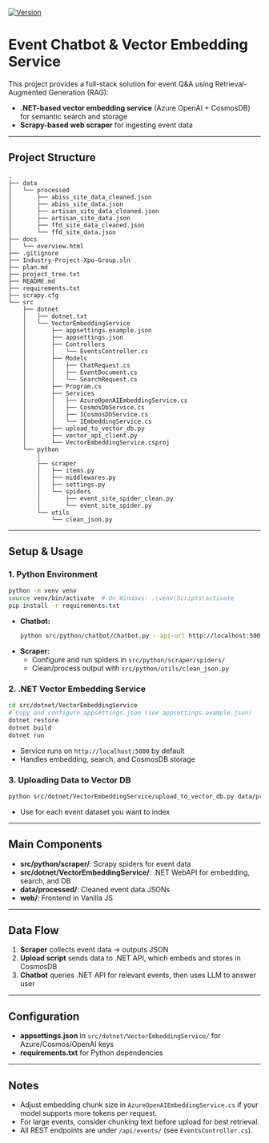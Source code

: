 [![Version](https://img.shields.io/badge/version-0.1.0-blue)](CHANGELOG.md)

# Event Chatbot & Vector Embedding Service

This project provides a full-stack solution for event Q&A using Retrieval-Augmented Generation (RAG):
- **.NET-based vector embedding service** (Azure OpenAI + CosmosDB) for semantic search and storage
- **Scrapy-based web scraper** for ingesting event data

---

## Project Structure

```
.
├── data
│   └── processed
│       ├── abiss_site_data_cleaned.json
│       ├── abiss_site_data.json
│       ├── artisan_site_data_cleaned.json
│       ├── artisan_site_data.json
│       ├── ffd_site_data_cleaned.json
│       └── ffd_site_data.json
├── docs
│   └── overview.html
├── .gitignore
├── Industry-Project-Xpo-Group.sln
├── plan.md
├── project_tree.txt
├── README.md
├── requirements.txt
├── scrapy.cfg
└── src
    ├── dotnet
    │   ├── dotnet.txt
    │   └── VectorEmbeddingService
    │       ├── appsettings.example.json
    │       ├── appsettings.json
    │       ├── Controllers
    │       │   └── EventsController.cs
    │       ├── Models
    │       │   ├── ChatRequest.cs
    │       │   ├── EventDocument.cs
    │       │   └── SearchRequest.cs
    │       ├── Program.cs
    │       ├── Services
    │       │   ├── AzureOpenAIEmbeddingService.cs
    │       │   ├── CosmosDbService.cs
    │       │   ├── ICosmosDbService.cs
    │       │   └── IEmbeddingService.cs
    │       ├── upload_to_vector_db.py
    │       ├── vector_api_client.py
    │       └── VectorEmbeddingService.csproj
    └── python
        │   
        ├── scraper
        │   ├── items.py
        │   ├── middlewares.py
        │   ├── settings.py
        │   └── spiders
        │       ├── event_site_spider_clean.py
        │       └── event_site_spider.py
        └── utils
            └── clean_json.py
```

---

## Setup & Usage

### 1. Python Environment

```bash
python -m venv venv
source venv/bin/activate  # On Windows: .\venv\Scripts\activate
pip install -r requirements.txt
```

- **Chatbot:**
  ```bash
  python src/python/chatbot/chatbot.py --api-url http://localhost:5000
  ```
- **Scraper:**
  - Configure and run spiders in `src/python/scraper/spiders/`
  - Clean/process output with `src/python/utils/clean_json.py`

### 2. .NET Vector Embedding Service

```bash
cd src/dotnet/VectorEmbeddingService
# Copy and configure appsettings.json (see appsettings.example.json)
dotnet restore
dotnet build
dotnet run
```
- Service runs on `http://localhost:5000` by default
- Handles embedding, search, and CosmosDB storage

### 3. Uploading Data to Vector DB

```bash
python src/dotnet/VectorEmbeddingService/upload_to_vector_db.py data/processed/ffd_site_data_cleaned.json --api-url http://localhost:5000
```
- Use for each event dataset you want to index

---

## Main Components
- **src/python/scraper/**: Scrapy spiders for event data
- **src/dotnet/VectorEmbeddingService/**: .NET WebAPI for embedding, search, and DB
- **data/processed/**: Cleaned event data JSONs
- **web/**: Frontend in Vanilla JS


---

## Data Flow
1. **Scraper** collects event data → outputs JSON
2. **Upload script** sends data to .NET API, which embeds and stores in CosmosDB
3. **Chatbot** queries .NET API for relevant events, then uses LLM to answer user

---

## Configuration
- **appsettings.json** in `src/dotnet/VectorEmbeddingService/` for Azure/Cosmos/OpenAI keys
- **requirements.txt** for Python dependencies

---

## Notes
- Adjust embedding chunk size in `AzureOpenAIEmbeddingService.cs` if your model supports more tokens per request.
- For large events, consider chunking text before upload for best retrieval.
- All REST endpoints are under `/api/events/` (see `EventsController.cs`). 